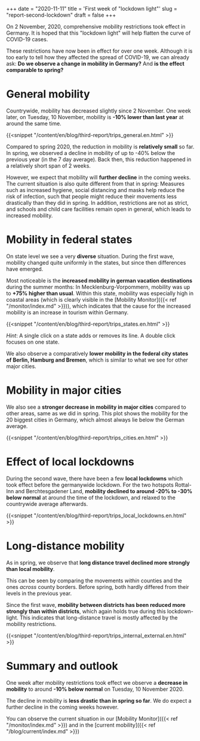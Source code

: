 +++
date = "2020-11-11"
title = 'First week of "lockdown light"'
slug = "report-second-lockdown"
draft = false
+++

On 2 November, 2020, comprehensive mobility restrictions took effect in Germany. It is hoped that this "lockdown light" will help flatten the curve of COVID-19 cases.

These restrictions have now been in effect for over one week. Although it is too early to tell how they affected the spread of COVID-19, we can already ask: **Do we observe a change in mobility in Germany?** And **is the effect comparable to spring?**

# General mobility

Countrywide, mobility has decreased slightly since 2 November. One week later, on Tuesday, 10 November, mobility is **-10% lower than last year** at around the same time.

{{<snippet "/content/en/blog/third-report/trips_general.en.html" >}}

Compared to spring 2020, the reduction in mobility is **relatively small** so far. In spring, we observed a decline in mobility of up to -40% below the previous year (in the 7 day average). Back then, this reduction happened in a relatively short span of 2 weeks.

However, we expect that mobility will **further decline** in the coming weeks. The current situation is also quite different from that in spring: Measures such as increased hygiene, social distancing and masks help reduce the risk of infection, such that people might reduce their movements less drastically than they did in spring. In addition, restrictions are not as strict, and schools and child care facilities remain open in general, which leads to increased mobility.

# Mobility in federal states

On state level we see a very **diverse** situation. During the first wave, mobility changed quite uniformly in the states, but since then differences have emerged.

Most noticeable is the **increased mobility in german vacation destinations** during the summer months: In Mecklenburg-Vorpommern, mobility was up to **+75% higher than usual**. Within this state, mobility was especially high in coastal areas (which is clearly visible in the [Mobility Monitor]({{< ref "/monitor/index.md" >}})), which indicates that the cause for the increased mobility is an increase in tourism within Germany.

{{<snippet "/content/en/blog/third-report/trips_states.en.html" >}}

*Hint*: A single click on a state adds or removes its line. A double click focuses on one state.

We also observe a comparatively **lower mobility in the federal city states of Berlin, Hamburg and Bremen**, which is similar to what we see for other major cities.

# Mobility in major cities

We also see a **stronger decrease in mobility in major cities** compared to other areas, same as we did in spring. This plot shows the mobility for the 20 biggest cities in Germany, which almost always lie below the German average.

{{<snippet "/content/en/blog/third-report/trips_cities.en.html" >}}

# Effect of local lockdowns

During the second wave, there have been a few **local lockdowns** which took effect before the germanywide lockdown. For the two hotspots Rottal-Inn and Berchtesgadener Land, **mobility declined to around -20% to -30% below normal** at around the time of the lockdown, and relaxed to the countrywide average afterwards.

{{<snippet "/content/en/blog/third-report/trips_local_lockdowns.en.html" >}}

# Long-distance mobility

As in spring, we observe that **long distance travel declined more strongly than local mobility**.

This can be seen by comparing the movements *within* counties and the ones *across* county borders. Before spring, both hardly differed from their levels in the previous year.

Since the first wave, **mobility between districts has been reduced more strongly than within districts**, which again holds true during this lockdown-light. This indicates that long-distance travel is mostly affected by the mobility restrictions.

{{<snippet "/content/en/blog/third-report/trips_internal_external.en.html" >}}

# Summary and outlook

One week after mobility restrictions took effect we observe a **decrease in mobility** to around **-10% below normal** on Tuesday, 10 November 2020.

The decline in mobility is **less drastic than in spring so far**. We do expect a further decline in the coming weeks however.

You can observe the current situation in our [Mobility Monitor]({{< ref "/monitor/index.md" >}}) and in the [current mobility]({{< ref "/blog/current/index.md" >}})
